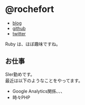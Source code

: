 # @rochefort

- [blog](http://rochefort.hatenablog.com/)
- [github](https://github.com/rochefort)
- [twitter](https://twitter.com/rochefort8)

Ruby は、ほぼ趣味ですね。

## お仕事
SIer勤めです。  
最近は以下のようなことをやってます。  
- Google Analytics関係、、、
- 時々PHP

